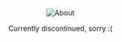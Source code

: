 <div align="center">
 
 <h1>
    <span style="font-size:0">Monitoring 🔎</span>
  </h1>


![About](https://capsule-render.vercel.app/api?type=venom&height=300&color=gradient&text=About&animation=fadeIn&fontAlign=50&fontSize=110&reversal=false&section=header&fontColor=ffffff)

Currently discontinued, sorry :( 
